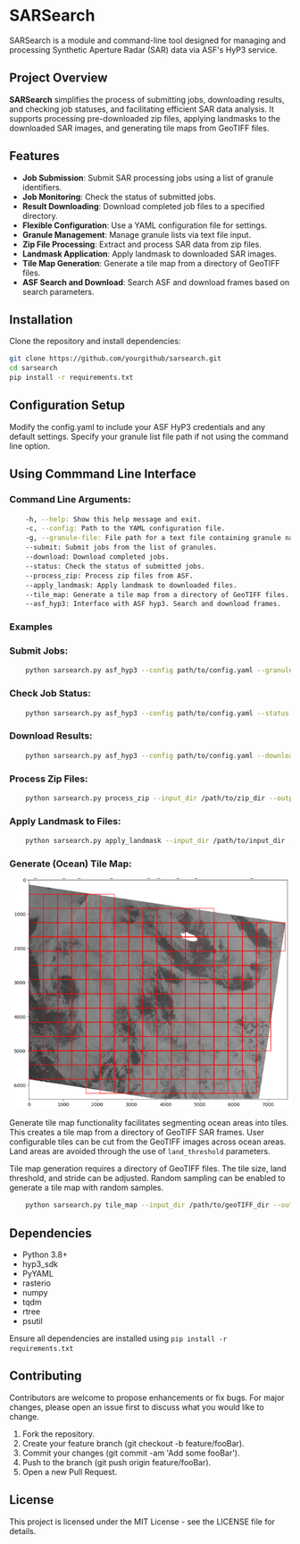 # SARSearch
SARSearch is a module and command-line tool designed for managing and processing Synthetic Aperture Radar (SAR) data 
via ASF's HyP3 service.

## Project Overview
**SARSearch** simplifies the process of submitting jobs, downloading results, and checking job statuses, and facilitating 
efficient SAR data analysis. It supports processing pre-downloaded zip files, applying landmasks to the downloaded 
SAR images, and generating tile maps from GeoTIFF files.

## Features
- **Job Submission**: Submit SAR processing jobs using a list of granule identifiers.
- **Job Monitoring**: Check the status of submitted jobs.
- **Result Downloading**: Download completed job files to a specified directory.
- **Flexible Configuration**: Use a YAML configuration file for settings.
- **Granule Management**: Manage granule lists via text file input.
- **Zip File Processing**: Extract and process SAR data from zip files.
- **Landmask Application**: Apply landmask to downloaded SAR images.
- **Tile Map Generation**: Generate a tile map from a directory of GeoTIFF files.
- **ASF Search and Download**: Search ASF and download frames based on search parameters.

## Installation
Clone the repository and install dependencies:

```bash
git clone https://github.com/yourgithub/sarsearch.git
cd sarsearch
pip install -r requirements.txt
```

## Configuration Setup
Modify the config.yaml to include your ASF HyP3 credentials and any default settings. Specify your 
granule list file path if not using the command line option.

## Using Commmand Line Interface
### Command Line Arguments:
```bash
    -h, --help: Show this help message and exit.
    -c, --config: Path to the YAML configuration file.
    -g, --granule-file: File path for a text file containing granule names.
    --submit: Submit jobs from the list of granules.
    --download: Download completed jobs.
    --status: Check the status of submitted jobs.
    --process_zip: Process zip files from ASF.
    --apply_landmask: Apply landmask to downloaded files.
    --tile_map: Generate a tile map from a directory of GeoTIFF files.
    --asf_hyp3: Interface with ASF hyp3. Search and download frames.
```

### Examples

### Submit Jobs:
```bash
    python sarsearch.py asf_hyp3 --config path/to/config.yaml --granule-file path/to/granules.txt --submit
```

### Check Job Status:
```bash
    python sarsearch.py asf_hyp3 --config path/to/config.yaml --status job_name
```

### Download Results:
```bash
    python sarsearch.py asf_hyp3 --config path/to/config.yaml --download /path/to/download_dir --job_name job_name
```

### Process Zip Files:
```bash
    python sarsearch.py process_zip --input_dir /path/to/zip_dir --output_dir /path/to/dest_dir --num_processes 4
```    

### Apply Landmask to Files:
```bash
    python sarsearch.py apply_landmask --input_dir /path/to/input_dir --output_dir /path/to/output_dir --landcover_tif /path/to/landcover.tif
```    
    
### Generate (Ocean) Tile Map:
![Tile example](images/tile_map_example.png)

Generate tile map functionality facilitates segmenting ocean areas into tiles. 
This creates a tile map from a directory of GeoTIFF SAR frames. User configurable tiles can be cut from the GeoTIFF 
images across ocean areas. Land areas are avoided through the use of `land_threshold` parameters.

Tile map generation requires a directory of GeoTIFF files. The tile size, land threshold, and stride can be adjusted. 
Random sampling can be enabled to generate a tile map with random samples. 
```bash
    python sarsearch.py tile_map --input_dir /path/to/geoTIFF_dir --output_file /path/to/tile_map.json --tile_size 500 --land_threshold 0.1 --stride 0.5 --random_sampling False --num_random_samples 1000
```    

## Dependencies

- Python 3.8+
- hyp3_sdk 
- PyYAML 
- rasterio
- numpy
- tqdm
- rtree
- psutil

Ensure all dependencies are installed using `pip install -r requirements.txt`

## Contributing
Contributors are welcome to propose enhancements or fix bugs. For major changes, 
please open an issue first to discuss what you would like to change.

1. Fork the repository. 
1. Create your feature branch (git checkout -b feature/fooBar).
1. Commit your changes (git commit -am 'Add some fooBar').
1. Push to the branch (git push origin feature/fooBar).
1. Open a new Pull Request.

## License
This project is licensed under the MIT License - see the LICENSE file for details.

